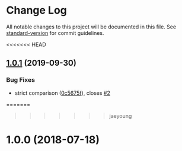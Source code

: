 # Change Log

All notable changes to this project will be documented in this file. See [standard-version](https://github.com/conventional-changelog/standard-version) for commit guidelines.

<<<<<<< HEAD
<a name="1.0.1"></a>
## [1.0.1](https://github.com/npm/stringify-package/compare/v1.0.0...v1.0.1) (2019-09-30)


### Bug Fixes

* strict comparison ([0c5675f](https://github.com/npm/stringify-package/commit/0c5675f)), closes [#2](https://github.com/npm/stringify-package/issues/2)



=======
>>>>>>> jaeyoung
<a name="1.0.0"></a>
# 1.0.0 (2018-07-18)
